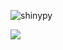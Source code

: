 
<p align="left"> <img src="https://komarev.com/ghpvc/?username=shinypy&label=Profile%20views&color=0e75b6&style=flat" alt="shinypy" /> </p>




<img src="https://discord.c99.nl/widget/theme-2/656757505426325527.png"/>



